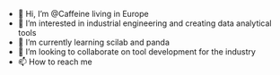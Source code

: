 - 👋 Hi, I’m @Caffeine living in Europe
- 👀 I’m interested in industrial engineering and creating data analytical tools
- 🌱 I’m currently learning scilab and panda
- 💞️ I’m looking to collaborate on tool development for the industry
- 📫 How to reach me 

<!---
CaffeineJ/CaffeineJ is a ✨ special ✨ repository because its `README.md` (this file) appears on your GitHub profile.
You can click the Preview link to take a look at your changes.
--->

